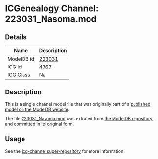 # ICGenealogy Channel: 223031\_Nasoma.mod

## Details

Name | Description
---- | -----------
ModelDB id | [223031](http://senselab.med.yale.edu/ModelDB/ShowModel.cshtml?model=223031)
ICG id | [4767](http://icg.neurotheory.ox.ac.uk/channels/2/4767)
ICG Class | [Na](http://icg.neurotheory.ox.ac.uk/channels/2)

## Description

This is a single channel model file that was originally part of a [published model on the ModelDB website](http://senselab.med.yale.edu/mModelDB/ShowModel.cshtml?model=223031).

The file [223031\_Nasoma.mod](223031_Nasoma.mod) was extrated from [the ModelDB repository](http://senselab.med.yale.edu/ModelDB/ShowModel.cshtml?model=223031), and committed in its original form.

## Usage

See the [icg-channel super-repository](https://github.com/icgenealogy/icg-channels) for more information.